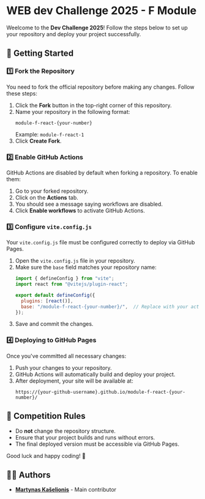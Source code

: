 # WEB dev Challenge 2025 - F Module

Weelcome to the **Dev Challenge 2025**! Follow the steps below to set up your repository and deploy your project successfully.

## 🚀 Getting Started

### 1️⃣ Fork the Repository
You need to fork the official repository before making any changes. Follow these steps:

1. Click the **Fork** button in the top-right corner of this repository.
2. Name your repository in the following format:
   ```
   module-f-react-{your-number}
   ```
   Example: `module-f-react-1`
3. Click **Create Fork**.

### 2️⃣ Enable GitHub Actions
GitHub Actions are disabled by default when forking a repository. To enable them:

1. Go to your forked repository.
2. Click on the **Actions** tab.
3. You should see a message saying workflows are disabled.
4. Click **Enable workflows** to activate GitHub Actions.

### 3️⃣ Configure `vite.config.js`
Your `vite.config.js` file must be configured correctly to deploy via GitHub Pages.

1. Open the `vite.config.js` file in your repository.
2. Make sure the `base` field matches your repository name:
   ```js
   import { defineConfig } from "vite";
   import react from "@vitejs/plugin-react";
   
   export default defineConfig({
     plugins: [react()],
     base: "/module-f-react-{your-number}/",  // Replace with your actual repository name
   });
   ```
3. Save and commit the changes.

### 4️⃣ Deploying to GitHub Pages
Once you've committed all necessary changes:

1. Push your changes to your repository.
2. GitHub Actions will automatically build and deploy your project.
3. After deployment, your site will be available at:
   ```
   https://{your-github-username}.github.io/module-f-react-{your-number}/
   ```

## 🎯 Competition Rules
- Do **not** change the repository structure.
- Ensure that your project builds and runs without errors.
- The final deployed version must be accessible via GitHub Pages.

Good luck and happy coding! 🚀


## 👨‍💻 Authors
- **[Martynas Kašelionis](https://github.com/martynasIN)** - Main contributor  


